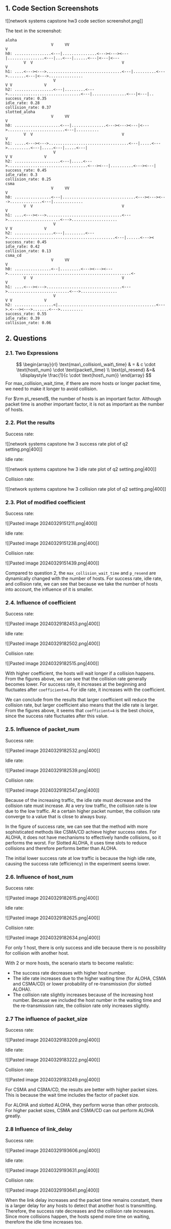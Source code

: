 ## 1. Code Section Screenshots

![[network systems capstone hw3 code section screenshot.png]]

The text in the screenshot:

```
aloha
                    V     VV                                                          V                 
h0: ................<---|...............<---><---><---|................<---|...<---|......<---|<---|<---
        V  V                                       V                           V                        
h1: ....<---><--->.................................<---|..........<--->........<---|<--->...............
                     V                                                  V V              V              
h2: .................<---|.........<--->................................<---|...............<---|<---|..
success_rate: 0.35
idle_rate: 0.28
collision_rate: 0.37
slotted_aloha
                    V     VV                                                          V                 
h0: ....................<---|...............<---><---><---|<--->.........................<---|..........
        V  V                                       V                           V                        
h1: .....<---><--->...................................<---|.....<--->..........<---|.....<---|.....<---|
                     V                                                  V V              V              
h2: ....................<---|.....<--->...................................<---><---|..........<---><---|
success_rate: 0.45
idle_rate: 0.3
collision_rate: 0.25
csma
                    V     VV                                                          V                 
h0: ................<---|................................<---><---><--->..............<---|.............
        V  V                                       V                           V                        
h1: ....<---><--->.................................<--->.......................<--->....................
                     V                                                  V V              V              
h2: .................<---|.........<--->...............................................<---|......<---><
success_rate: 0.45
idle_rate: 0.42
collision_rate: 0.13
csma_cd
                    V     VV                                                          V                 
h0: ................<--|.........<---><---><--->......................................................<-
        V  V                                       V                           V                        
h1: ....<---><--->.................................<--->...........................<--->................
                     V                                                  V V              V              
h2: .................<|...........................................<--->.<---><--->.......<--->..........
success_rate: 0.55
idle_rate: 0.39
collision_rate: 0.06
```

## 2. Questions

### 2.1. Two Expressions

$$
\begin{array}{rl}
	\text{max\_collision\_wait\_time} & = & c \cdot \text{host\_num} \cdot \text{packet\_time} \\
	\text{p\_resend} &=& \displaystyle \frac{1}{c \cdot \text{host\_num}}
\end{array}
$$
For $\text{max\_collision\_wait\_time}$, if there are more hosts or longer packet time, we need to make it longer to avoid collision.

For $\rm p\_resend$, the number of hosts is an important factor. Although packet time is another important factor, it is not as important as the number of hosts.

### 2.2. Plot the results

Success rate:

![[network systems capstone hw 3 success rate plot of q2 setting.png|400]]

Idle rate:

![[network systems capstone hw 3 idle rate plot of q2 setting.png|400]]

Collision rate:

![[network systems capstone hw 3 collision rate plot of q2 setting.png|400]]

### 2.3. Plot of modified coefficient

Success rate:

![[Pasted image 20240329151211.png|400]]

Idle rate:

![[Pasted image 20240329151238.png|400]]

Collision rate:

![[Pasted image 20240329151439.png|400]]

Compared to question 2, the `max_collision_wait_time` and `p_resend` are dynamically changed with the number of hosts. For success rate, idle rate, and collision rate, we can see that because we take the number of hosts into account, the influence of it is smaller.

### 2.4. Influence of coefficient

Success rate:

![[Pasted image 20240329182453.png|400]]

Idle rate:

![[Pasted image 20240329182502.png|400]]

Collision rate:

![[Pasted image 20240329182515.png|400]]

With higher coefficient, the hosts will wait longer if a collision happens. From the figures above, we can see that the collision rate generally becomes lower. For success rate, it increases at the beginning and fluctuates after `coefficient=4`. For idle rate, it increases with the coefficient.

We can conclude from the results that larger coefficient will reduce the collision rate, but larger coefficient also means that the idle rate is larger. From the figures above, it seems that `coefficient=4` is the best choice, since the success rate fluctuates after this value.

### 2.5. Influence of packet_num

Success rate:

![[Pasted image 20240329182532.png|400]]

Idle rate:

![[Pasted image 20240329182539.png|400]]

Collision rate:

![[Pasted image 20240329182547.png|400]]

Because of the increasing traffic, the idle rate must decrease and the collision rate must increase. At a very low traffic, the collision rate is low due to the low traffic. At a certain higher packet number, the collision rate converge to a value that is close to always busy.

In the figure of success rate, we can see that the method with more sophisticated methods like CSMA/CD achieve higher success rates. For ALOHA, it does not have mechanisms to effectively handle collisions, so it performs the worst. For Slotted ALOHA, it uses time slots to reduce collisions and therefore performs better than ALOHA.

The initial lower success rate at low traffic is because the high idle rate, causing the success rate (efficiency) in the experiment seems lower.

### 2.6. Influence of host_num

Success rate:

![[Pasted image 20240329182615.png|400]]

Idle rate:

![[Pasted image 20240329182625.png|400]]

Collision rate:

![[Pasted image 20240329182634.png|400]]

For only 1 host, there is only success and idle because there is no possibility for collision with another host.

With 2 or more hosts, the scenario starts to become realistic:

- The success rate decreases with higher host number.
- The idle rate increases due to the higher waiting time (for ALOHA, CSMA and CSMA/CD) or lower probability of re-transmission (for slotted ALOHA).
- The collision rate slightly increases because of the increasing host number. Because we included the host number in the waiting time and the re-transmission rate, the collision rate only increases slightly.

### 2.7 The influence of packet_size

Success rate:

![[Pasted image 20240329183209.png|400]]

Idle rate:

![[Pasted image 20240329183222.png|400]]

Collision rate:

![[Pasted image 20240329183249.png|400]]

For CSMA and CSMA/CD, the results are better with higher packet sizes. This is because the wait time includes the factor of packet size.

For ALOHA and slotted ALOHA, they perform worse than other protocols. For higher packet sizes, CSMA and CSMA/CD can out perform ALOHA greatly.

### 2.8 Influence of link_delay

Success rate:

![[Pasted image 20240329193606.png|400]]

Idle rate:

![[Pasted image 20240329193631.png|400]]

Collision rate:

![[Pasted image 20240329193641.png|400]]

When the link delay increases and the packet time remains constant, there is a larger delay for any hosts to detect that another host is transmitting. Therefore, the success rate decreases and the collision rate increases. Since more collisions happen, the hosts spend more time on waiting, therefore the idle time increases too.